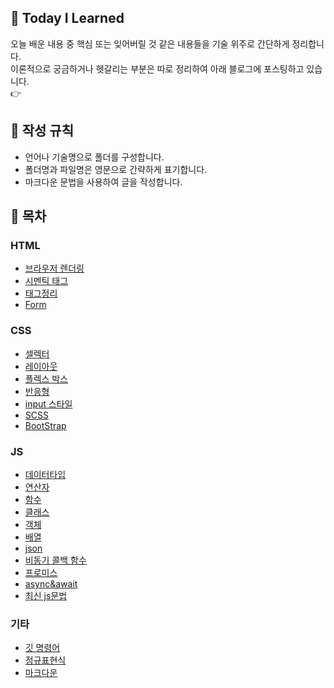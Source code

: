 ## 🌱 Today I Learned
오늘 배운 내용 중 핵심 또는 잊어버릴 것 같은 내용들을 기술 위주로 간단하게 정리합니다.  
이론적으로 궁금하거나 헷갈리는 부분은 따로 정리하여 아래 블로그에 포스팅하고 있습니다.  
👉


## 📃 작성 규칙
- 언어나 기술명으로 폴더를 구성합니다.
- 폴더명과 파일명은 영문으로 간략하게 표기합니다.
- 마크다운 문법을 사용하여 글을 작성합니다.

## 📌 목차

### HTML
- [브라우저 렌더링]()
- [시멘틱 태그]()
- [태그정리]()
- [Form]()

### CSS
- [셀렉터]()
- [레이아웃]()
- [플렉스 박스]()
- [반응형]()
- [input 스타일]()
- [SCSS]()
- [BootStrap]()

### JS
- [데이터타입](https://github.com/014ee/TIL/tree/main/javascript)
- [연산자](https://github.com/014ee/TIL/tree/main/javascript)
- [함수](https://github.com/014ee/TIL/tree/main/javascript)
- [클래스](https://github.com/014ee/TIL/tree/main/javascript)
- [객체](https://github.com/014ee/TIL/tree/main/javascript)
- [배열](https://github.com/014ee/TIL/tree/main/javascript)
- [json](https://github.com/014ee/TIL/tree/main/javascript)
- [비동기 콜백 함수](https://github.com/014ee/TIL/tree/main/javascript)
- [프로미스](https://github.com/014ee/TIL/tree/main/javascript)
- [async&await](https://github.com/014ee/TIL/tree/main/javascript)
- [최신 js문법](https://github.com/014ee/TIL/tree/main/javascript)

### 기타
- [깃 명령어](https://github.com/014ee/TIL/blob/main/git/git-guide.md)
- [정규표현식](https://github.com/014ee/TIL/tree/main/regexp)
- [마크다운](https://github.com/014ee/TIL/tree/main/git)
